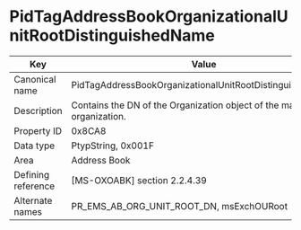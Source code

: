 # PidTagAddressBookOrganizationalUnitRootDistinguishedName

| Key | Value |
|---|---|
| Canonical name | PidTagAddressBookOrganizationalUnitRootDistinguishedName |
| Description | Contains the DN of the Organization object of the mail user's organization. |
| Property ID | 0x8CA8 |
| Data type | PtypString, 0x001F |
| Area | Address Book |
| Defining reference | [MS-OXOABK] section 2.2.4.39 |
| Alternate names | PR_EMS_AB_ORG_UNIT_ROOT_DN, msExchOURoot |
